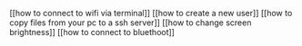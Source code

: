 





[[how to connect to wifi via terminal]]
[[how to create a new user]]
[[how to copy files from your pc to a ssh server]]
[[how to change screen brightness]]
[[how to connect to bluethoot]]
